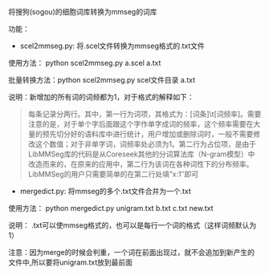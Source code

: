 将搜狗(sogou)的细胞词库转换为mmseg的词库

功能：

 - scel2mmseg.py: 将.scel文件转换为mmseg格式的.txt文件
 
 使用方法： python scel2mmseg.py a.scel a.txt

 批量转换方法：python scel2mmseg.py scel文件目录 a.txt
 
 说明：新增加的所有词的词频都为1，对于格式的解释如下：
> 每条记录分两行。其中，第一行为词项，其格式为：[词条]\t[词频率]。需要注意的是，对于单个字后面跟这个字作单字成词的频率，这个频率需要在大量的预先切分好的语料库中进行统计，用户增加或删除词时，一般不需要修改这个数值；对于非单字词，词频率处必须为1。第二行为占位项，是由于LibMMSeg库的代码是从Coreseek其他的分词算法库（N-gram模型）中改造而来的，在原来的应用中，第二行为该词在各种词性下的分布频率。LibMMSeg的用户只需要简单的在第二行处填”x:1″即可

 - mergedict.py: 将mmseg的多个.txt文件合并为一个.txt
 
 使用方法： python mergedict.py unigram.txt b.txt c.txt new.txt
 
 说明： .txt可以使mmseg格式的，也可以是每行一个词的格式（这样词频默认为1）
 
 注意：因为merge的时候会判重，一个词在前面出现过，就不会追加到新产生的文件中,所以要将unigram.txt放到最前面



